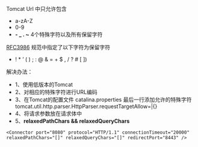 Tomcat Url 中只允许包含

- a-zA-Z
- 0-9
- **- _ . ~** 4个特殊字符以及所有保留字符

[RFC3986](https://datatracker.ietf.org/doc/rfc3986/) 规范中指定了以下字符为保留字符

- ! * ’ ( ) ; : @ & = + $ , / ? # [ ])

解决办法：

- 1、使用低版本的Tomcat
- 2、对相应的特殊字符进行URL编码
- 3、在Tomcat的配置文件 catalina.properties 最后一行添加允许的特殊字符 tomcat.util.http.parser.HttpParser.requestTargetAllow=|{}
- 4、将请求参数放在请求体中
- 5、**relaxedPathChars && relaxedQueryChars**

```
<Connector port="8080" protocol="HTTP/1.1" connectionTimeout="20000" relaxedPathChars="[]" relaxedQueryChars="[]" redirectPort="8443" />
```